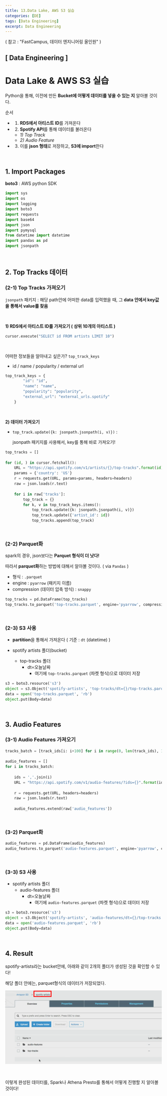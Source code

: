 ```yaml
---
title: 13.Data Lake, AWS S3 실습
categories: [DE]
tags: [Data Engineering]
excerpt: Data Engineering
---
```


( 참고 : "FastCampus, 데이터 엔지니어링 올인원" )

## [ Data Engineering ]

# Data Lake & AWS S3 실습

Python을 통해, 이전에 만든 **Bucket에 어떻게 데이터를 넣을 수 있는 지** 알아볼 것이다.

순서

- 1) **RDS에서 아티스트 ID**를 가져온다
- 2) **Spotify API**를 통해 데이터를 불러온다 
  - *1) Top Track*
  - *2) Audio Feature*

- 3) 이를 **json 형태**로 저장하고, **S3에 import**한다

<br>

## 1. Import Packages

**boto3** : AWS python SDK

```python
import sys
import os
import logging
import boto3
import requests
import base64
import json
import pymysql
from datetime import datetime
import pandas as pd
import jsonpath
```

<br>

## 2. Top Tracks 데이터

### (2-1) Top Tracks 가져오기

`jsonpath` 패키지 : 해당 path안에 어떠한 data를 입력했을 때, 그 **data 안에서 key값을 통해서 value를 찾음**

<br>

**1) RDS에서 아티스트 ID를 가져오기 ( 상위 10개의 아티스트 )**

```python
cursor.execute("SELECT id FROM artists LIMIT 10")
```

<br>

어떠한 정보들을 알아내고 싶은가? `top_track_keys`

- id / name / popularity / external url

```python
top_track_keys = {
        "id": "id",
        "name": "name",
        "popularity": "popularity",
        "external_url": "external_urls.spotify"
    }
```

<br>

**2) 데이터 가져오기**

- `top_track.update({k: jsonpath.jsonpath(i, v)})` : 

  jsonpath 패키지를 사용해서, key를 통해 바로 가져오기!

```python
top_tracks = []

for (id, ) in cursor.fetchall():
    URL = "https://api.spotify.com/v1/artists/{}/top-tracks".format(id)
    params = {'country': 'US'}
    r = requests.get(URL, params=params, headers=headers)
    raw = json.loads(r.text)

    for i in raw['tracks']:
        top_track = {}
        for k, v in top_track_keys.items():
            top_track.update({k: jsonpath.jsonpath(i, v)})
            top_track.update({'artist_id': id})
            top_tracks.append(top_track)
```

<br>

### (2-2) Parquet화

spark의 경우, json보다는 **Parquet 형식이 더 낫다!**

따라서 **parquet화**하는 방법에 대해서 알아볼 것이다. ( via `Pandas` )

- 형식 : `.parquet`
- engine : `pyarrow` (패키지 이름)
- compression (데이터 압축 방식) : `snappy` 

```python
top_tracks = pd.DataFrame(top_tracks)
top_tracks.to_parquet('top-tracks.parquet', engine='pyarrow', compression='snappy')
```

<br>

### (2-3) S3 사용

- **partition**을 통해서 가져온다 ( 기준 : `dt` (datetime) )

- spotify artists 폴더(bucket)

  - top-tracks 폴더 
    - dt=오늘날짜
      - 여기에 `top-tracks.parquet` (파켓 형식)으로 데이터 저장

```python
s3 = boto3.resource('s3')
object = s3.Object('spotify-artists', 'top-tracks/dt={}/top-tracks.parquet'.format(dt))
data = open('top-tracks.parquet', 'rb')
object.put(Body=data)
```

<br>

## 3. Audio Features

### (3-1) Audio Features 가져오기

```python
tracks_batch = [track_ids[i: i+100] for i in range(0, len(track_ids), 100)]

audio_features = []
for i in tracks_batch:

    ids = ','.join(i)
    URL = "https://api.spotify.com/v1/audio-features/?ids={}".format(ids)

    r = requests.get(URL, headers=headers)
    raw = json.loads(r.text)

    audio_features.extend(raw['audio_features'])
```

<br>

### (3-2) Parquet화

```python
audio_features = pd.DataFrame(audio_features)
audio_features.to_parquet('audio-features.parquet', engine='pyarrow', compression='snappy')
```

<br>

### (3-3) S3 사용

- spotify artists 폴더
  - audio-features 폴더 
    - dt=오늘날짜
      - 여기에 `audio-features.parquet` (파켓 형식)으로 데이터 저장

```python
s3 = boto3.resource('s3')
object = s3.Object('spotify-artists', 'audio-features/dt={}/top-tracks.parquet'.format(dt))
data = open('audio-features.parquet', 'rb')
object.put(Body=data)
```

<br>

## 4. Result

spotify-artists라는 bucket안에, 아래와 같이 2개의 폴더가 생성된 것을 확인할 수 있다!

해당 폴더 안에는, parquet형식의 데이터가 저장되었다.

![figure2](/assets/img/DE/de25.png)

<br>

이렇게 완성된 데이터를, Spark나 Athena Presto를 통해서 어떻게 진행할 지 알아볼 것이다!
